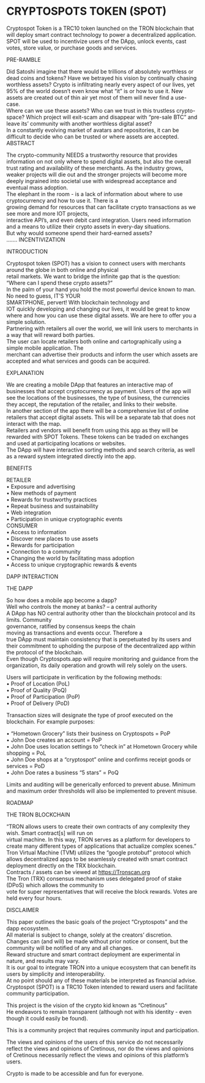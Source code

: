 # CRYPTOSPOTS TOKEN (SPOT)
Cryptospot Token is a TRC10 token launched on the TRON blockchain that will deploy smart contract technology to power a decentralized application.     SPOT will be used to incentivize users of the  DApp, unlock events, cast votes, store value, or purchase goods and services.


PRE-RAMBLE  
  
Did Satoshi imagine that there would be trillions of absolutely worthless or dead coins and tokens? Have we betrayed his vision by continually chasing worthless assets? Crypto is infiltrating nearly every aspect of our lives, yet 95% of the world doesn’t  even know what “it” is or how to use it. New assets are created out of thin air yet most of them will never find a use-case.   
Where can we use these assets? Who can we trust in this trustless crypto-space? Which project will  exit-scam and disappear with “pre-sale BTC” and 
leave its’ community with another worthless digital asset?  
  In a constantly evolving market of avatars and repositories, it can be difficult to decide who can be trusted or where assets are accepted.  
ABSTRACT  
  
The crypto-community NEEDS a trustworthy resource that provides information on not only where to spend digital assets, but also the overall trust rating and  availability of these merchants. As the industry grows,  
weaker projects will die out and the stronger projects will become more deeply ingrained into societal use with widespread acceptance and eventual mass adoption.  
The elephant in the room - is a lack of information about where to use cryptocurrency and how to use it. There is a  
growing demand for resources that can facilitate crypto transactions as we see more and more IOT projects,  
interactive API’s, and even debit card integration. Users need information and a means to utilize their crypto assets in every-day situations.  
But why would someone spend their hard-earned assets?  
……. INCENTIVIZATION  

  
   
INTRODUCTION  
  
Cryptospot token (SPOT) has a vision to connect users with merchants around the globe in both online and physical  
retail markets. We want to bridge the infinite gap that is the question: “Where can I spend these crypto assets?”  
In the palm of your hand you hold the most powerful device known to man. No need to guess, IT’S YOUR  
SMARTPHONE, pervert! With blockchain technology and  
IOT quickly developing and changing our lives, it would be great to know where and how you can use these digital assets. We are here to offer you a simple solution.  
Partnering with retailers all over the world, we will link users to merchants in a way that will reward both parties.  
The user can locate retailers both online and cartographically using a simple mobile application. The  
merchant can advertise their products and inform the user which assets are accepted and what services and goods can be acquired.    
  
EXPLANATION  
  
We are creating a mobile DApp that features an interactive map of businesses that accept cryptocurrency as payment. Users of the app will see the locations of the businesses, the type of business, the currencies they accept, the reputation of the retailer, and links to their website.   
In another section of the app there will be a comprehensive list of online retailers that accept digital assets. This will be a separate tab that does not interact with the map.  
Retailers and vendors will benefit from using this app as they will be rewarded with SPOT Tokens. These tokens can be traded on exchanges and used at participating locations or websites.   
The DApp will have interactive sorting methods and search criteria, as well as a reward system integrated directly into the app.  
  
BENEFITS  
  
RETAILER  
• Exposure and advertising  
• New methods of payment  
• Rewards for trustworthy practices  
• Repeat business and sustainability  
• Web integration   
• Participation in unique cryptographic events  
CONSUMER  
• Access to information  
• Discover new places to use assets  
• Rewards for participation  
• Connection to a community  
• Changing the world by facilitating mass adoption   
• Access to unique cryptographic rewards & events  
  
  	  
DAPP INTERACTION  
  


THE DAPP  
  
So how does a mobile app become a dapp?   
Well who controls the money at banks? – a central authority  
A DApp has NO central authority other than the blockchain protocol and its limits. Community  
governance, ratified by consensus keeps the chain  
moving as transactions and events occur. Therefore a  
true DApp must maintain consistency that is perpetuated by its users and their commitment to upholding the purpose of the decentralized app within the protocol of the blockchain.  
Even though Cryptospots.app will require monitoring and guidance from the organization, its daily operation and growth will rely solely on the users.   
  

Users will participate in verification by the following methods:  
• Proof of Location (PoL)  
• Proof of Quality (PoQ)  
• Proof of Participation (PoP)  
• Proof of Delivery (PoD)  
  
Transaction sizes will designate the type of proof executed on the blockchain. For example purposes:  
  
• “Hometown Grocery” lists their business on Cryptospots = PoP  
• John Doe creates an account = PoP  
• John Doe uses location settings to “check in” at Hometown  Grocery while shopping = PoL  
• John Doe shops at a “cryptospot” online and confirms receipt goods or services = PoD  
• John Doe rates a business “5 stars” = PoQ  
  
Limits and auditing will be generically enforced to prevent abuse.  Minimum and maximum order thresholds will also be implemented to prevent misuse.  
  


ROADMAP

  

THE TRON BLOCKCHAIN  
  
“TRON allows users to create their own contracts of any complexity they wish. Smart contract[s] will run on  
virtual machine. In this way, TRON serves as a platform for developers to create many different types of applications that actualize complex scenes.”  
    Tron Virtual Machine (TVM) utilizes the “google protobuf” protocol which allows decentralized apps to be seamlessly created with smart contract deployment directly on the TRX blockchain.  
Contracts / assets can be viewed at https://Tronscan.org  
The Tron (TRX) consensus mechanism uses delegated proof of stake (DPoS) which allows the community to  
vote for super representatives that will receive the block rewards. Votes are held every four hours.  
  

DISCLAIMER  
  
This paper outlines the basic goals of the project “Cryptospots” and the dapp ecosystem.  
All material is subject to change, solely at the creators’ discretion.  
Changes can (and will) be made without prior notice or consent, but the community will be notified of any and all changes.  
Reward structure and smart contract deployment are experimental in nature, and results may vary.   
It is our goal to integrate TRON into a unique ecosystem that can benefit its users by simplicity and interoperability.  
At no point should any of these materials be interpreted as financial advise.  
Cryptospot (SPOT) is a TRC10 Token intended to reward users and facilitate community participation.   
  


This project is the vision of the crypto kid known as  “Cretinous”  
He endeavors to remain transparent (although not with his identity - even though it could easily be found).  
  
This is a community project that requires community input and participation.  
  
The views and opinions of the users of this service do not necessarily reflect the views and opinions of Cretinous, nor do the views and opinions of Cretinous necessarily  reflect the views and opinions of this platform’s users.   
  
Crypto is made to be accessible and fun for everyone.   

